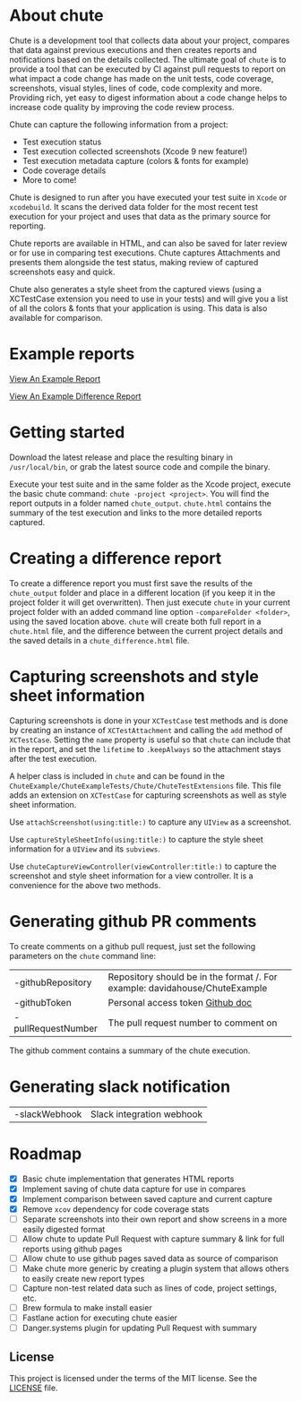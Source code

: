 # About chute

Chute is a development tool that collects data about your project, compares that data against previous executions and then creates reports and notifications based on the details collected. The ultimate goal of `chute` is to provide a tool that can be executed by CI against pull requests to report on what impact a code change has made on the unit tests, code coverage, screenshots, visual styles, lines of code, code complexity and more. Providing rich, yet easy to digest information about a code change helps to increase code quality by improving the code review process.

Chute can capture the following information from a project:

- Test execution status
- Test execution collected screenshots (Xcode 9 new feature!)
- Test execution metadata capture (colors & fonts for example)
- Code coverage details
- More to come!

Chute is designed to run after you have executed your test suite in `Xcode` or `xcodebuild`. It scans the derived data folder for the most recent test execution for your project and uses that data as the primary source for reporting.

Chute reports are available in HTML, and can also be saved for later review or for use in comparing test executions. Chute captures Attachments and presents them alongside the test status, making review of captured screenshots easy and quick.

Chute also generates a style sheet from the captured views (using a XCTestCase extension you need to use in your tests) and will give you a list of all the colors & fonts that your application is using. This data is also available for comparison.

# Example reports

[View An Example Report](http://davidahouse.com/chute/sample_report/chute.html)

[View An Example Difference Report](http://davidahouse.com/chute/sample_difference_report/chute_difference.html)

# Getting started

Download the latest release and place the resulting binary in `/usr/local/bin`, or grab the latest source code and compile the binary.

Execute your test suite and in the same folder as the Xcode project, execute the basic chute command: `chute -project <project>`. You will find the report outputs in a folder named `chute_output`. `chute.html` contains the summary of the test execution and links to the more detailed reports captured.

# Creating a difference report

To create a difference report you must first save the results of the `chute_output` folder and place in a different location (if you keep it in the project folder it will get overwritten). Then just execute `chute` in your current project folder with an added command line option `-compareFolder <folder>`, using the saved location above. `chute` will create both full report in a `chute.html` file, and the difference between the current project details and the saved details in a `chute_difference.html` file.

# Capturing screenshots and style sheet information

Capturing screenshots is done in your `XCTestCase` test methods and is done by creating an instance of `XCTestAttachment` and calling the `add` method of `XCTestCase`. Setting the `name` property is useful so that `chute` can include that in the report, and set the `lifetime` to `.keepAlways` so the attachment stays after the test execution.

A helper class is included in `chute` and can be found in the `ChuteExample/ChuteExampleTests/Chute/ChuteTestExtensions` file. This file adds an extension on `XCTestCase` for capturing screenshots as well as style sheet information.

Use `attachScreenshot(using:title:)` to capture any `UIView` as a screenshot.

Use `captureStyleSheetInfo(using:title:)` to capture the style sheet information for a `UIView` and its `subviews`.

Use `chuteCaptureViewController(viewController:title:)` to capture the screenshot and style sheet information for a view controller. It is a convenience for the above two methods.

# Generating github PR comments

To create comments on a github pull request, just set the following parameters on the `chute` command line:

|   |   |
|---|---|
| -githubRepository <repository> | Repository should be in the format <username>/<repository>. For example: davidahouse/ChuteExample |
| -githubToken <token> | Personal access token [Github doc](https://help.github.com/articles/creating-a-personal-access-token-for-the-command-line/) |
| -pullRequestNumber <number> | The pull request number to comment on |

The github comment contains a summary of the chute execution.

# Generating slack notification

|   |   |
|---|---|
| -slackWebhook <webhook> | Slack integration webhook |

# Roadmap

- [X] Basic chute implementation that generates HTML reports
- [X] Implement saving of chute data capture for use in compares
- [X] Implement comparison between saved capture and current capture
- [X] Remove `xcov` dependency for code coverage stats
- [ ] Separate screenshots into their own report and show screens in a more easily digested format
- [ ] Allow chute to update Pull Request with capture summary & link for full reports using github pages
- [ ] Allow chute to use github pages saved data as source of comparison
- [ ] Make chute more generic by creating a plugin system that allows others to easily create new report types
- [ ] Capture non-test related data such as lines of code, project settings, etc.
- [ ] Brew formula to make install easier
- [ ] Fastlane action for executing chute easier
- [ ] Danger.systems plugin for updating Pull Request with summary

## License

This project is licensed under the terms of the MIT license. See the [LICENSE](LICENSE) file.
